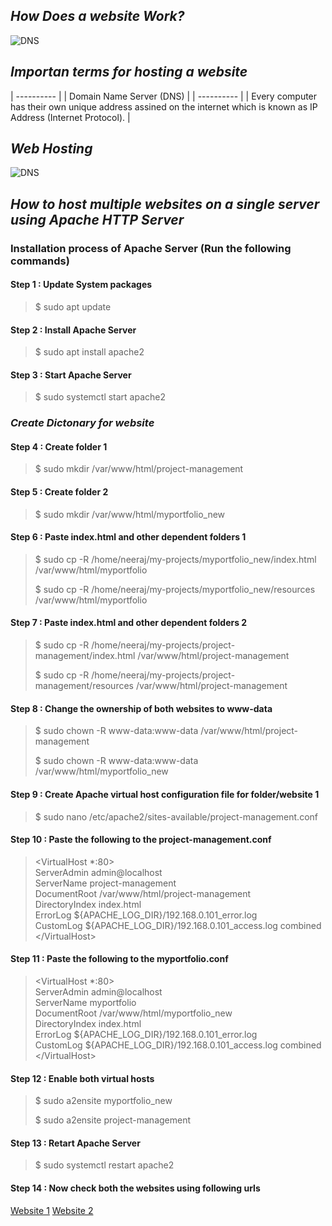 ## _How Does a website Work?_
![DNS](https://www.thesslstore.com/blog/wp-content/uploads/2019/04/DNS-Diagram.png "dns")
## _Importan terms for hosting a website_
| ---------- |
| Domain Name Server (DNS)     |
| ---------- |
| Every computer has their own unique address assined on the internet which is known as IP Address (Internet Protocol).    |
## _Web Hosting_
![DNS](https://www.website.com/img/skin/what_is_web_hosting.webp "dns")
## _How to host multiple websites on a single server using Apache HTTP Server_
### Installation process of Apache Server (Run the following commands)
#### Step 1 : Update System packages
> $ sudo apt update
#### Step 2 : Install Apache Server
> $ sudo apt install apache2
#### Step 3 : Start Apache Server
> $ sudo systemctl start apache2
### _Create Dictonary for website_
#### Step 4 : Create folder 1
> $ sudo mkdir /var/www/html/project-management
#### Step 5 : Create folder 2
> $ sudo mkdir /var/www/html/myportfolio_new
#### Step 6 : Paste index.html and other dependent folders 1
> $ sudo cp -R /home/neeraj/my-projects/myportfolio_new/index.html /var/www/html/myportfolio
>
> $ sudo cp -R /home/neeraj/my-projects/myportfolio_new/resources /var/www/html/myportfolio
#### Step 7 : Paste index.html and other dependent folders 2
> $ sudo cp -R /home/neeraj/my-projects/project-management/index.html /var/www/html/project-management
>
> $ sudo cp -R /home/neeraj/my-projects/project-management/resources /var/www/html/project-management
#### Step 8 : Change the ownership of both websites to www-data
> $ sudo chown -R www-data:www-data /var/www/html/project-management
>
> $ sudo chown -R www-data:www-data /var/www/html/myportfolio_new
#### Step 9 : Create Apache virtual host configuration file for folder/website 1
> $ sudo nano /etc/apache2/sites-available/project-management.conf
#### Step 10 : Paste the following to the project-management.conf
> &#60;VirtualHost *:80&#62;<br/>
ServerAdmin admin@localhost<br/>
ServerName  project-management<br/>
DocumentRoot /var/www/html/project-management<br/>
DirectoryIndex index.html<br/>
ErrorLog ${APACHE_LOG_DIR}/192.168.0.101_error.log<br/>
CustomLog ${APACHE_LOG_DIR}/192.168.0.101_access.log combined<br/>
&#60;/VirtualHost&#62;
#### Step 11 : Paste the following to the myportfolio.conf
> &#60;VirtualHost *:80&#62;<br/>
ServerAdmin admin@localhost<br/>
ServerName  myportfolio<br/>
DocumentRoot /var/www/html/myportfolio_new<br/>
DirectoryIndex index.html<br/>
ErrorLog ${APACHE_LOG_DIR}/192.168.0.101_error.log<br/>
CustomLog ${APACHE_LOG_DIR}/192.168.0.101_access.log combined<br/>
&#60;/VirtualHost&#62;
#### Step 12 : Enable both virtual hosts
> $ sudo a2ensite myportfolio_new
>
> $ sudo a2ensite project-management
#### Step 13 : Retart Apache Server
> $ sudo systemctl restart apache2
#### Step 14 : Now check both the websites using following urls
[Website 1](http://192.168.31.14/project-management)
[Website 2](http://192.168.31.14/myportfolio)
